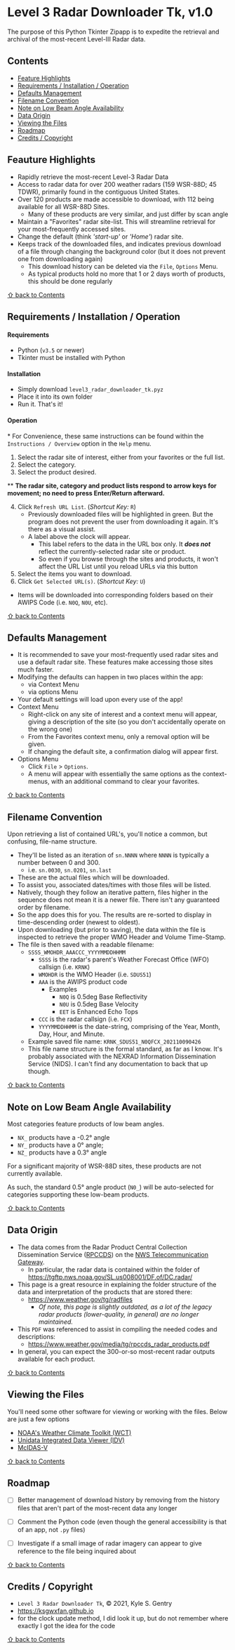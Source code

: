 # Level 3 Radar Downloader Tk, v1.0

The purpose of this Python Tkinter Zipapp is to expedite the retrieval and archival of the most-recent Level-III Radar data.

## Contents

- [Feature Highlights](#feature-highlights)
- [Requirements / Installation / Operation](#requirements--installation--operation)
- [Defaults Management](#defaults-management)
- [Filename Convention](#filename-convention)
- [Note on Low Beam Angle Availability](#note-on-low-beam-angle-availability)
- [Data Origin](#data-origin)
- [Viewing the Files](#viewing-the-files)
- [Roadmap](#roadmap)
- [Credits / Copyright](#credits--copyright)

## Feauture Highlights

- Rapidly retrieve the most-recent Level-3 Radar Data
- Access to radar data for over 200 weather radars (159 WSR-88D; 45 TDWR), primarily found in the contiguous United States.
- Over 120 products are made accessible to download, with 112 being available for all WSR-88D Sites.
  - Many of these products are very similar, and just differ by scan angle
- Maintain a "Favorites" radar site-list. This will streamline retrieval for your most-frequently accessed sites.
- Change the default (think *'start-up'* or *'Home'*) radar site.
- Keeps track of the downloaded files, and indicates previous download of a file through changing the background color (but it does not prevent one from downloading again)
  - This download history can be deleted via the `File`, `Options` Menu.
  - As typical products hold no more that 1 or 2 days worth of products, this should be done regularly

[&#8679; back to Contents](#contents)

## Requirements / Installation / Operation

#### Requirements

- Python (`v3.5` or newer)
- Tkinter must be installed with Python

#### Installation

- Simply download `level3_radar_downloader_tk.pyz`
- Place it into its own folder
- Run it. That's it!

#### Operation

\* For Convenience, these same instructions can be found within the `Instructions / Overview` option in the `Help` menu.

1) Select the radar site of interest, either from your favorites or the full list.
2) Select the category.
3) Select the product desired.

\*\* **The radar site, category and product lists respond to arrow keys for movement; no need to press Enter/Return afterward.**

4) Click `Refresh URL List`. (*Shortcut Key:* `R`)
    - Previously downloaded files will be highlighted in green. But the program does not prevent the user from downloading it again. It's there as a visual assist.
	- A label above the clock will appear.
	  - This label refers to the data in the URL box only. It ***does not*** reflect the currently-selected radar site or product.
	  - So even if you browse through the sites and products, it won't affect the URL List until you reload URLs via this button
5) Select the items you want to download.
6) Click `Get Selected URL(s)`. (*Shortcut Key:* `U`)
  - Items will be downloaded into corresponding folders based on their AWIPS Code (i.e. `N0Q`, `N0U`, etc).

[&#8679; back to Contents](#contents)

## Defaults Management

- It is recommended to save your most-frequently used radar sites and use a default radar site. These features make accessing those sites much faster.
- Modifying the defaults can happen in two places within the app:
  - via Context Menu
  - via options Menu
- Your default settings will load upon every use of the app!
- Context Menu
  - Right-click on any site of interest and a context menu will appear, giving a description of the site (so you don't accidentally operate on the wrong one)
  - From the Favorites context menu, only a removal option will be given.
  - If changing the default site, a confirmation dialog will appear first.
- Options Menu
  - Click `File` &gt; `Options`.
  - A menu will appear with essentially the same options as the context-menus, with an additional command to clear your favorites.

[&#8679; back to Contents](#contents)

## Filename Convention

Upon retrieving a list of contained URL's, you'll notice a common, but confusing, file-name structure.
- They'll be listed as an iteration of `sn.NNNN` where `NNNN` is typically a number between 0 and 300.
  - i.e. `sn.0030`, `sn.0201`, `sn.last`
- These are the actual files which will be downloaded.
- To assist you, associated dates/times with those files will be listed.
- Natively, though they follow an iterative pattern, files higher in the sequence does not mean it is a newer file. There isn't any guaranteed order by filename.
- So the app does this for you. The results are re-sorted to display in time-descending order (newest to oldest).
- Upon downloading (but prior to saving), the data within the file is inspected to retrieve the proper WMO Header and Volume Time-Stamp.
- The file is then saved with a readable filename:
  - `SSSS_WMOHDR_AAACCC_YYYYMMDDHHMM`
    - `SSSS` is the radar's parent's Weather Forecast Office (WFO) callsign (i.e. `KRNK`)
	- `WMOHDR` is the WMO Header (i.e. `SDUS51`)
	- `AAA` is the AWIPS product code
	  - Examples
	    - `N0Q` is 0.5deg Base Reflectivity
	    - `N0U` is 0.5deg Base Velocity
	    - `EET` is Enhanced Echo Tops
	- `CCC` is the radar callsign (i.e. `FCX`)
	- `YYYYMMDDHHMM` is the date-string, comprising of the Year, Month, Day, Hour, and Minute.
  - Example saved file name: `KRNK_SDUS51_N0QFCX_202110090426`
  - This file name structure is the formal standard, as far as I know. It's probably associated with the NEXRAD Information Dissemination Service (NIDS). I can't find any documentation to back that up though.

[&#8679; back to Contents](#contents)

## Note on Low Beam Angle Availability

Most categories feature products of low beam angles.
  - `NX_` products have a -0.2&deg; angle
  - `NY_` products have a 0&deg; angle;
  - `NZ_` products have a 0.3&deg; angle

For a significant majority of WSR-88D sites, these products are not currently available.

As such, the standard 0.5&deg; angle product (`N0_`) will be auto-selected for categories supporting these low-beam products.

[&#8679; back to Contents](#contents)

## Data Origin

- The data comes from the Radar Product Central Collection Dissemination Service ([RPCCDS](https://www.weather.gov/tg/rpccds)) on the [NWS Telecommunication Gateway](https://tgftp.nws.noaa.gov).
  - In particular, the radar data is contained within the folder of https://tgftp.nws.noaa.gov/SL.us008001/DF.of/DC.radar/
- This page is a great resource in explaining the folder structure of the data and interpretation of the products that are stored there:
  - https://www.weather.gov/tg/radfiles
    - *Of note, this page is slightly outdated, as a lot of the legacy radar products (lower-quality, in general) are no longer maintained.*
- This `PDF` was referenced to assist in compiling the needed codes and descriptions:
  - https://www.weather.gov/media/tg/rpccds_radar_products.pdf
- In general, you can expect the 300-or-so most-recent radar outputs available for each product.

[&#8679; back to Contents](#contents)

## Viewing the Files

You'll need some other software for viewing or working with the files. Below are just a few options

- [NOAA's Weather Climate Toolkit (WCT)](https://www.ncdc.noaa.gov/wct)
- [Unidata Integrated Data Viewer (IDV)](https://www.unidata.ucar.edu/software/idv)
- [McIDAS-V](https://www.ssec.wisc.edu/mcidas/software)

[&#8679; back to Contents](#contents)

## Roadmap

- [ ] Better management of download history by removing from the history files that aren't part of the most-recent data any longer
- [ ] Comment the Python code (even though the general accessibility is that of an app, not `.py` files)
- [ ] Investigate if a small image of radar imagery can appear to give reference to the file being inquired about


[&#8679; back to Contents](#contents)

## Credits / Copyright

- `Level 3 Radar Downloader Tk`, &copy; 2021, Kyle S. Gentry
- https://ksgwxfan.github.io
- for the clock update method, I did look it up, but do not remember where exactly I got the idea for the code

[&#8679; back to Contents](#contents)

























